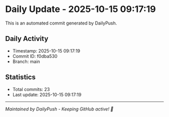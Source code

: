 # Daily Update - 2025-10-15 09:17:19

This is an automated commit generated by DailyPush.

## Daily Activity
- Timestamp: 2025-10-15 09:17:19
- Commit ID: f0dba530
- Branch: main

## Statistics
- Total commits: 23
- Last update: 2025-10-15 09:17:19

---
*Maintained by DailyPush - Keeping GitHub active! 🚀*
